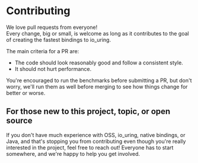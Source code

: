 # Contributing

We love pull requests from everyone!  
Every change, big or small, is welcome as long as it contributes to the goal of creating the fastest bindings to io_uring.

The main criteria for a PR are:
- The code should look reasonably good and follow a consistent style.
- It should not hurt performance.

You're encouraged to run the benchmarks before submitting a PR, but don't worry, we'll run them as well before merging to see how things change for better or worse.

## For those new to this project, topic, or open source

If you don't have much experience with OSS, io_uring, native bindings, or Java, and that's stopping you from contributing even though you're really interested in the project, feel free to reach out! Everyone has to start somewhere, and we're happy to help you get involved.
